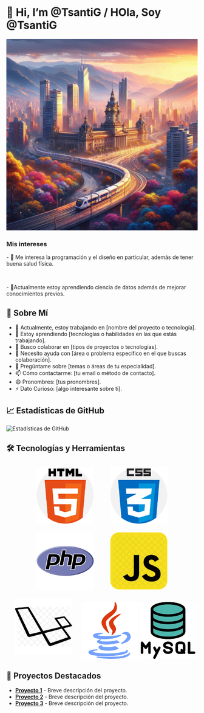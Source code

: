 <h1>👋 Hi, I’m @TsantiG / HOla, Soy @TsantiG</h1>


![Mi Banner](https://github.com/TsantiG/IMG/blob/main/Medellin-IMG3.jpeg?raw=true)

<h3>Mis intereses</h3>


<p>- 👀 Me interesa la programación y el diseño en particular, además de tener buena salud física.</p> <br>
<p>- 🌱Actualmente estoy aprendiendo ciencia de datos además de mejorar conocimientos previos.</p>

## 🚀 Sobre Mí

- 🔭 Actualmente, estoy trabajando en [nombre del proyecto o tecnología].
- 🌱 Estoy aprendiendo [tecnologías o habilidades en las que estás trabajando].
- 👯 Busco colaborar en [tipos de proyectos o tecnologías].
- 🤔 Necesito ayuda con [área o problema específico en el que buscas colaboración].
- 💬 Pregúntame sobre [temas o áreas de tu especialidad].
- 📫 Cómo contactarme: [tu email o método de contacto].
- 😄 Pronombres: [tus pronombres].
- ⚡ Dato Curioso: [algo interesante sobre ti].

## 📈 Estadísticas de GitHub

![Estadísticas de GitHub](https://github-readme-stats.vercel.app/api?username=tu-usuario&show_icons=true&theme=dark)

## 🛠️ Tecnologías y Herramientas

<p align="center">
  <img src="https://github.com/TsantiG/IMG/blob/main/919827.png?raw=true" width="150" style="margin: 10px 20px;" />
  <img src="https://github.com/TsantiG/IMG/blob/main/919826.png?raw=true" width="150" style="margin: 10px 20px;" />
  <img src="https://github.com/TsantiG/IMG/blob/main/5968332.png?raw=true" width="150" style="margin: 10px 20px;" />
  <img src="https://raw.githubusercontent.com/TsantiG/IMG/main/2284965.webp?token=GHSAT0AAAAAACUHGOSQBRTJG2AQYJIKJTXSZT7RMBQ" width="150" style="margin: 10px 20px;" />
  <img src="https://raw.githubusercontent.com/TsantiG/IMG/main/2284686.webp?token=GHSAT0AAAAAACUHGOSQ7WRKXOZ5XPC4UVJCZT7RMSA" width="150" style="margin: 10px 20px;" />
  <img src="https://github.com/TsantiG/IMG/blob/main/226777.png?raw=true" width="150" />
  <img src="https://github.com/TsantiG/IMG/blob/main/1199128.png?raw=true" width="150" />
</p>


## 📂 Proyectos Destacados

- [**Proyecto 1**](https://github.com/tu-usuario/proyecto1) - Breve descripción del proyecto.
- [**Proyecto 2**](https://github.com/tu-usuario/proyecto2) - Breve descripción del proyecto.
- [**Proyecto 3**](https://github.com/tu-usuario/proyecto3) - Breve descripción del proyecto.
